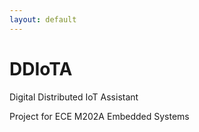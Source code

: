 ```yaml
---
layout: default
---
```


# DDIoTA
Digital Distributed IoT Assistant

Project for ECE M202A Embedded Systems
